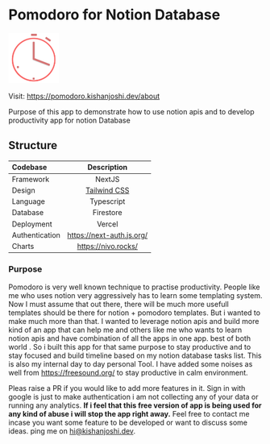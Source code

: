 # Pomodoro for Notion Database 
<img height=100 src="https://raw.githubusercontent.com/Robokishan/Pomodoro-notion/master/public/icon-192x192.png"/>


Visit: https://pomodoro.kishanjoshi.dev/about

Purpose of this app to demonstrate how to use notion apis and to develop productivity app for notion Database


## Structure

| Codebase              |      Description          |
| :-------------------- | :-----------------------: |
| Framework  | NextJS |
| Design  | [Tailwind CSS](https://tailwindcss.com/) |
| Language | Typescript |
| Database | Firestore |
| Deployment | Vercel |
| Authentication | https://next-auth.js.org/ |
| Charts | https://nivo.rocks/ |


###  Purpose

Pomodoro is very well known technique to practise productivity. People like me who uses notion very aggressively has to learn some templating system. Now I must assume that out there, there will be much more usefull templates should be there for notion + pomodoro templates. 
But i wanted to make much more than that. I wanted to leverage notion apis and build more kind of an app that can help me and others like me who wants to learn notion apis and have combination of all the apps in one app. best of both world . So i built this app for that same purpose to stay productive and to stay focused and build timeline based on my notion database tasks list. This is also my internal day to day personal Tool. I have added some noises as well from https://freesound.org/ to stay productive in calm environment. 

Pleas raise a PR if you would like to add more features in it. Sign in with google is just to make authentication i am not collecting any of your data or running any analytics. **If i feel that this free version of app is being used for any kind of abuse i will stop the app right away.**  Feel free to contact me incase you want some feature to be developed or want to discuss some ideas. ping me on hi@kishanjoshi.dev.



